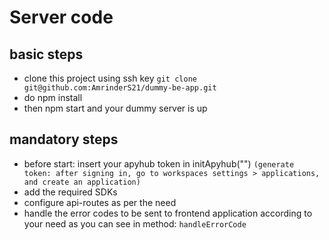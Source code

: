 # Server code

## basic steps
- clone this project using ssh key `git clone git@github.com:AmrinderS21/dummy-be-app.git`
- do npm install
- then npm start and your dummy server is up

## mandatory steps 
- before start: insert your apyhub token in initApyhub("")
`(generate token: after signing in, go to workspaces settings > applications, and create an application)`
- add the required SDKs
- configure api-routes as per the need
- handle the error codes to be sent to frontend application according to your need as you can see in method: `handleErrorCode`

